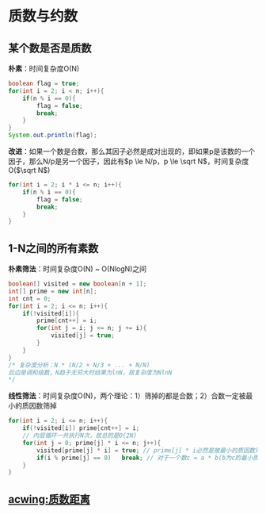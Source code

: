 # 质数与约数

## 某个数是否是质数

**朴素**：时间复杂度O(N)

```java
boolean flag = true;
for(int i = 2; i < n; i++){
    if(n % i == 0){
        flag = false;
        break;
    }
}
System.out.println(flag);
```

**改进**：如果一个数是合数，那么其因子必然是成对出现的，即如果p是该数的一个因子，那么N/p是另一个因子，因此有$p \le N/p，p \le \sqrt N$，时间复杂度O($\sqrt N$)

```java
for(int i = 2; i * i <= n; i++){
    if(n % i == 0){
        flag = false;
        break;
    }
}
```

## 1-N之间的所有素数

**朴素筛法**：时间复杂度O(N) ~ O(NlogN)之间

```java
boolean[] visited = new boolean[n + 1];
int[] prime = new int[n];
int cnt = 0;
for(int i = 2; i <= n; i++){
    if(!visited[i]){
        prime[cnt++] = i;
        for(int j = i; j <= n; j += i){
            visited[j] = true;
        }
    }
}
/* 复杂度分析：N * (N/2 + N/3 + ... + N/N) 
后边是调和级数，N趋于无穷大时结果为lnN，故复杂度为NlnN
*/
```

**线性筛法**：时间复杂度O(N)，两个理论：1）筛掉的都是合数；2）合数一定被最小的质因数筛掉

```java
for(int i = 2; i <= n; i++){
    if(!visited[i])	prime[cnt++] = i;
    // 内层循环一共执行N次，故总的是O(2N)
    for(int j = 0; prime[j] * i <= n; j++){
        visited[prime[j] * i] = true; // prime[j] * i必然是被最小的质因数筛掉的
        if(i % prime[j] == 0)	break; // 对于一个数c = a * b(b为c的最小质因数)，当循环到c * b时，有 c % b == 0，如果继续循环至b后面的一个素数d进行筛除，后续当循环到a * d再与b相乘，会再次筛一次，所以应该在c % b == 0时break掉。举例来说，9×2=18，标记为合数，9×3=27，标记为合数，9 % 3 == 0应该break，如果继续循环会筛除9×5=45，而45=15×3，会在15的时候再次被筛，因此不行
    }
}
```

## [acwing:质数距离](https://www.acwing.com/problem/content/description/198/)



